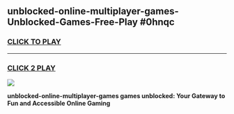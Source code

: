 
## unblocked-online-multiplayer-games-Unblocked-Games-Free-Play #0hnqc
<h3>
<a href="https://us.freeplayer.one?title=unblocked-online-multiplayer-games&ref=9M">CLICK TO PLAY</a></h3>
<hr>

<h3>
<a href="https://us.freeplayer.one?title=unblocked-online-multiplayer-games&ref=9M">CLICK 2 PLAY</a>
  
</h3>

<a href="https://us.freeplayer.one?title=unblocked-online-multiplayer-games&ref=9M"><img src="https://clearcache.store/games.png"></a>


**unblocked-online-multiplayer-games games unblocked: Your Gateway to Fun and Accessible Online Gaming**
